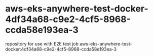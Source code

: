 # aws-eks-anywhere-test-docker-4df34a68-c9e2-4cf5-8968-ccda58e193ea-3
repository for use with E2E test job aws-eks-anywhere-test-docker:4df34a68-c9e2-4cf5-8968-ccda58e193ea-3
